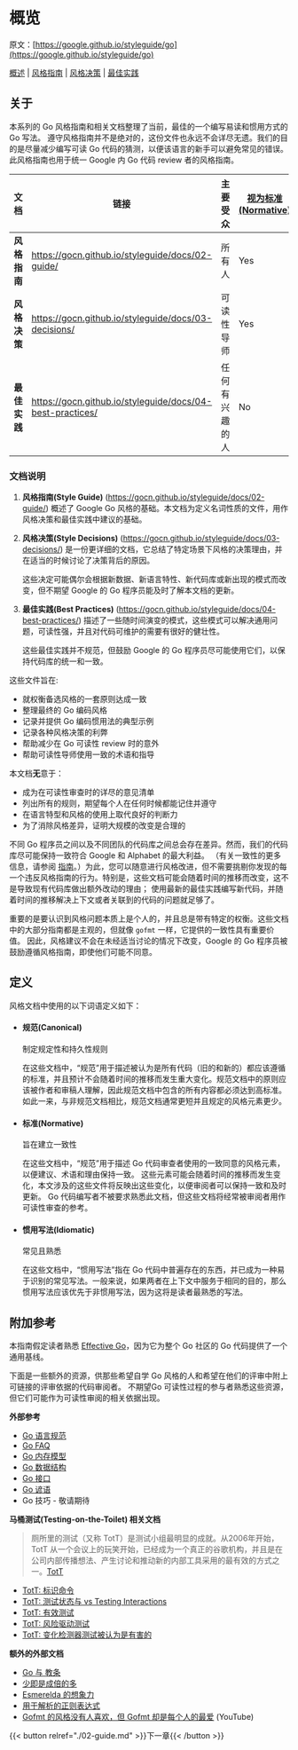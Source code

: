 # 概览

原文：[https://google.github.io/styleguide/go](https://google.github.io/styleguide/go)

[概述](https://gocn.github.io/styleguide/docs/01-overview/) | [风格指南](https://gocn.github.io/styleguide/docs/02-guide/) | [风格决策](https://gocn.github.io/styleguide/docs/03-decisions/) | [最佳实践](https://gocn.github.io/styleguide/docs/04-best-practices/)

## 关于

本系列的 Go 风格指南和相关文档整理了当前，最佳的一个编写易读和惯用方式的 Go 写法。 遵守风格指南并不是绝对的，这份文件也永远不会详尽无遗。我们的目的是尽量减少编写可读 Go 代码的猜测，以便该语言的新手可以避免常见的错误。此风格指南也用于统一 Google 内 Go 代码 review 者的风格指南。

| 文档            | 链接                                                  | 主要受众    | [视为标准(Normative)](https://google.github.io/styleguide/go/index#normative) | [视为规范(Canonical)](https://google.github.io/styleguide/go/index#canonical) |
| ------------------- | ----------------------------------------------------- | ------------------- | ------------------------------------------------------------ | ------------------------------------------------------------ |
| **风格指南**     | https://gocn.github.io/styleguide/docs/02-guide/          | 所有人            | Yes                                                          | Yes                                                          |
| **风格决策** | https://gocn.github.io/styleguide/docs/03-decisions/      | 可读性导师 | Yes                                                          | No                                                           |
| **最佳实践**  | https://gocn.github.io/styleguide/docs/04-best-practices/ | 任何有兴趣的人   | No                                                           | No                                                           |



### 文档说明

1. **风格指南(Style Guide)** (https://gocn.github.io/styleguide/docs/02-guide/) 概述了 Google Go 风格的基础。本文档为定义名词性质的文件，用作风格决策和最佳实践中建议的基础。

2. **风格决策(Style Decisions)** (https://gocn.github.io/styleguide/docs/03-decisions/) 是一份更详细的文档，它总结了特定场景下风格的决策理由，并在适当的时候讨论了决策背后的原因。

   这些决定可能偶尔会根据新数据、新语言特性、新代码库或新出现的模式而改变，但不期望 Google 的 Go 程序员能及时了解本文档的更新。

3. **最佳实践(Best Practices)** (https://gocn.github.io/styleguide/docs/04-best-practices/) 描述了一些随时间演变的模式，这些模式可以解决通用问题，可读性强，并且对代码可维护的需要有很好的健壮性。

   这些最佳实践并不规范，但鼓励 Google 的 Go 程序员尽可能使用它们，以保持代码库的统一和一致。

这些文件旨在:

- 就权衡备选风格的一套原则达成一致
- 整理最终的 Go 编码风格
- 记录并提供 Go 编码惯用法的典型示例
- 记录各种风格决策的利弊
- 帮助减少在 Go 可读性 review 时的意外
- 帮助可读性导师使用一致的术语和指导

本文档**无**意于：

- 成为在可读性审查时的详尽的意见清单
- 列出所有的规则，期望每个人在任何时候都能记住并遵守
- 在语言特型和风格的使用上取代良好的判断力
- 为了消除风格差异，证明大规模的改变是合理的

不同 Go 程序员之间以及不同团队的代码库之间总会存在差异。然而，我们的代码库尽可能保持一致符合 Google 和 Alphabet 的最大利益。 （有关一致性的更多信息，请参阅 [指南](https://google.github.io/styleguide/go/guide#consistency)。）为此，您可以随意进行风格改进，但不需要挑剔你发现的每一个违反风格指南的行为。特别是，这些文档可能会随着时间的推移而改变，这不是导致现有代码库做出额外改动的理由； 使用最新的最佳实践编写新代码，并随着时间的推移解决上下文或者关联到的代码的问题就足够了。

重要的是要认识到风格问题本质上是个人的，并且总是带有特定的权衡。这些文档中的大部分指南都是主观的，但就像 `gofmt` 一样，它提供的一致性具有重要价值。 因此，风格建议不会在未经适当讨论的情况下改变，Google 的 Go 程序员被鼓励遵循风格指南，即使他们可能不同意。

## 定义

风格文档中使用的以下词语定义如下：

- #### 规范(Canonical)

   制定规定性和持久性规则

   在这些文档中，“规范”用于描述被认为是所有代码（旧的和新的）都应该遵循的标准，并且预计不会随着时间的推移而发生重大变化。规范文档中的原则应该被作者和审稿人理解，因此规范文档中包含的所有内容都必须达到高标准。 如此一来，与非规范文档相比，规范文档通常更短并且规定的风格元素更少。

- #### 标准(Normative)

   旨在建立一致性

   在这些文档中，“规范”用于描述 Go 代码审查者使用的一致同意的风格元素，以便建议、术语和理由保持一致。 这些元素可能会随着时间的推移而发生变化，本文涉及的这些文件将反映出这些变化，以便审阅者可以保持一致和及时更新。 Go 代码编写者不被要求熟悉此文档，但这些文档将经常被审阅者用作可读性审查的参考。

- #### 惯用写法(Idiomatic)

   常见且熟悉

   在这些文档中，“惯用写法”指在 Go 代码中普遍存在的东西，并已成为一种易于识别的常见写法。一般来说，如果两者在上下文中服务于相同的目的，那么惯用写法应该优先于非惯用写法，因为这将是读者最熟悉的写法。

## 附加参考

本指南假定读者熟悉 [Effective Go](https://go.dev/doc/effective_go)，因为它为整个 Go 社区的 Go 代码提供了一个通用基线。

下面是一些额外的资源，供那些希望自学 Go 风格的人和希望在他们的评审中附上可链接的评审依据的代码审阅者。 不期望Go 可读性过程的参与者熟悉这些资源，但它们可能作为可读性审阅的相关依据出现。

**外部参考**

- [Go 语言规范](https://go.dev/ref/spec)
- [Go FAQ](https://go.dev/doc/faq)
- [Go 内存模型](https://go.dev/ref/mem)
- [Go 数据结构](https://research.swtch.com/godata)
- [Go 接口](https://research.swtch.com/interfaces)
- [Go 谚语](https://go-proverbs.github.io/)
- Go 技巧 - 敬请期待

**马桶测试(Testing-on-the-Toilet) 相关文档**

> 厕所里的测试（又称 TotT）是测试小组最明显的成就。从2006年开始，TotT 从一个会议上的玩笑开始，已经成为一个真正的谷歌机构，并且是在公司内部传播想法、产生讨论和推动新的内部工具采用的最有效的方式之一。[TotT](https://mike-bland.com/2011/10/25/testing-on-the-toilet.html#:~:text=Testing%20on%20the%20Toilet%20%28aka%20TotT%29%20is%20the,drive%20new%20internal%20tool%20adoption%20within%20the%20company)

- [TotT: 标识命令](https://testing.googleblog.com/2017/10/code-health-identifiernamingpostforworl.html)
- [TotT: 测试状态与 vs Testing Interactions](https://testing.googleblog.com/2013/03/testing-on-toilet-testing-state-vs.html)
- [TotT: 有效测试](https://testing.googleblog.com/2014/05/testing-on-toilet-effective-testing.html)
- [TotT: 风险驱动测试](https://testing.googleblog.com/2014/05/testing-on-toilet-risk-driven-testing.html)
- [TotT: 变化检测器测试被认为是有害的](https://testing.googleblog.com/2015/01/testing-on-toilet-change-detector-tests.html)

**额外的外部文档**

- [Go 与 教条](https://research.swtch.com/dogma)
- [少即是成倍的多](https://commandcenter.blogspot.com/2012/06/less-is-exponentially-more.html)
- [Esmerelda 的想象力](https://commandcenter.blogspot.com/2011/12/esmereldas-imagination.html)
- [用于解析的正则表达式](https://commandcenter.blogspot.com/2011/08/regular-expressions-in-lexing-and.html)
- [Gofmt 的风格没有人喜欢，但 Gofmt 却是每个人的最爱](https://www.youtube.com/watch?v=PAAkCSZUG1c&t=8m43s) (YouTube)

{{< button relref="./02-guide.md" >}}下一章{{< /button >}}
